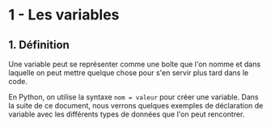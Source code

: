1 - Les variables
=================

## 1. Définition
Une variable peut se représenter comme une boîte que l'on nomme et dans laquelle on peut mettre quelque chose pour s'en servir plus tard dans le code.

En Python, on utilise la syntaxe `nom = valeur` pour créer une variable.
Dans la suite de ce document, nous verrons quelques exemples de déclaration de variable avec les différents types de données que l'on peut rencontrer.
